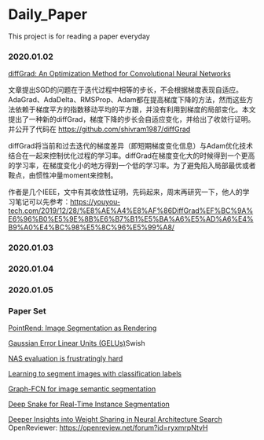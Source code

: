 # Daily_Paper
This project is for reading a paper everyday

### 2020.01.02
[diffGrad: An Optimization Method for Convolutional Neural Networks](https://arxiv.org/abs/1909.11015)

文章提出SGD的问题在于迭代过程中相等的步长，不会根据梯度表现自适应。AdaGrad、AdaDelta、RMSProp、Adam都在提高梯度下降的方法，然而这些方法依赖于梯度平方的指数移动平均的平方跟，并没有利用到梯度的局部变化。本文提出了一种新的diffGrad，梯度下降的步长会自适应变化，并给出了收敛行证明。并公开了代码在 https://github.com/shivram1987/diffGrad

diffGrad将当前和过去迭代的梯度差异（即短期梯度变化信息）与Adam优化技术结合在一起来控制优化过程的学习率。diffGrad在梯度变化大的时候得到一个更高的学习率，在梯度变化小的地方得到一个低的学习率。为了避免陷入局部最优或者鞍点，由惯性冲量moment来控制。

作者是几个IEEE，文中有其收敛性证明，先码起来，周末再研究一下，他人的学习笔记可以先参考：https://youyou-tech.com/2019/12/28/%E8%AE%A4%E8%AF%86DiffGrad%EF%BC%9A%E6%96%B0%E5%9E%8B%E6%B7%B1%E5%BA%A6%E5%AD%A6%E4%B9%A0%E4%BC%98%E5%8C%96%E5%99%A8/

### 2020.01.03

### 2020.01.04

### 2020.01.05

### Paper Set

[PointRend: Image Segmentation as Rendering](https://arxiv.org/abs/1912.08193)

[Gaussian Error Linear Units (GELUs)](https://arxiv.org/abs/1606.08415)Swish

[NAS evaluation is frustratingly hard](https://arxiv.org/abs/1912.12522)

[Learning to segment images with classification labels](https://arxiv.org/abs/1912.12533)

[Graph-FCN for image semantic segmentation](https://arxiv.org/abs/2001.00335)

[Deep Snake for Real-Time Instance Segmentation](https://128.84.21.199/abs/2001.01629?context=cs)

[Deeper Insights into Weight Sharing in Neural Architecture Search](https://arxiv.org/abs/2001.01431)
OpenReviewer: https://openreview.net/forum?id=ryxmrpNtvH
